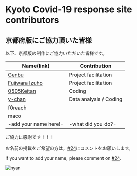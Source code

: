 Kyoto Covid-19 response site contributors
============================================

## 京都府版にご協力頂いた皆様

以下、京都版の制作にご協力いただいた皆様です。

| Name(link) | Contribution |
| --- | --- |
| [Genbu](https://twitter.com/genbugraphy/) | Project facilitation |
| [Fujiwara Izuho](https://twitter.com/fujiwaraizuho) | Project facilitation |
| [0505Keitan](https://twitter.com/0505Keitan) | Coding |
| [y-chan](https://twitter.com/Xperia_Build_Y) | Data analysis / Coding |
| f0reach ||
| maco ||
| -add your name here!- | -what did you do?- |

ご協力に感謝です！！！

お名前の掲載をご希望の方は，[#24](https://github.com/stop-covid19-kyoto/covid19-kyoto/issues/24)にコメントをお願いします。

If you want to add your name, please comment on [#24](https://github.com/stop-covid19-kyoto/covid19-kyoto/issues/24).

![nyan](https://i.gyazo.com/f04e7468ea6e4bb6e87f6817fea980f9.gif)
